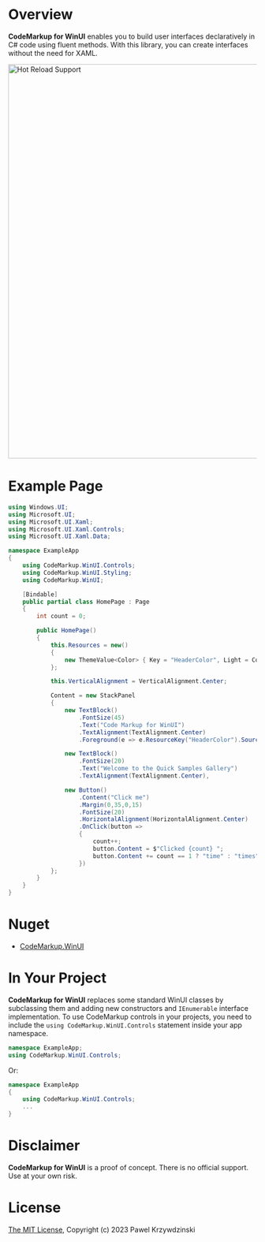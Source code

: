 # Overview

__CodeMarkup for WinUI__ enables you to build user interfaces declaratively in C# code using fluent methods. With this library, you can create interfaces without the need for XAML.

<img src="https://github.com/idexus/CodeMarkup.WinUI/raw/main/doc/assets/gallery.jpg" alt="Hot Reload Support" width="800" border="0" />

# Example Page

```cs
using Windows.UI;
using Microsoft.UI;
using Microsoft.UI.Xaml;
using Microsoft.UI.Xaml.Controls;
using Microsoft.UI.Xaml.Data;

namespace ExampleApp
{
    using CodeMarkup.WinUI.Controls;
    using CodeMarkup.WinUI.Styling;
    using CodeMarkup.WinUI;

    [Bindable]
    public partial class HomePage : Page
    {
        int count = 0;

        public HomePage()
        {
            this.Resources = new()
            {
                new ThemeValue<Color> { Key = "HeaderColor", Light = Colors.Navy, Dark = Colors.Aqua }
            };

            this.VerticalAlignment = VerticalAlignment.Center;

            Content = new StackPanel
            {
                new TextBlock()
                    .FontSize(45)
                    .Text("Code Markup for WinUI")
                    .TextAlignment(TextAlignment.Center)
                    .Foreground(e => e.ResourceKey("HeaderColor").Source(this)),

                new TextBlock()
                    .FontSize(20)
                    .Text("Welcome to the Quick Samples Gallery")
                    .TextAlignment(TextAlignment.Center),

                new Button()
                    .Content("Click me")
                    .Margin(0,35,0,15)
                    .FontSize(20)
                    .HorizontalAlignment(HorizontalAlignment.Center)
                    .OnClick(button =>
                    {
                        count++;
                        button.Content = $"Clicked {count} ";
                        button.Content += count == 1 ? "time" : "times";
                    })
            };
        }
    }
}
```

# Nuget

- [CodeMarkup.WinUI](https://www.nuget.org/packages/CodeMarkup.WinUI)

# In Your Project

__CodeMarkup for WinUI__ replaces some standard WinUI classes by subclassing them and adding new constructors and `IEnumerable` interface implementation. To use CodeMarkup controls in your projects, you need to include the `using CodeMarkup.WinUI.Controls` statement inside your app namespace.

```cs
namespace ExampleApp;
using CodeMarkup.WinUI.Controls;
```

Or:

```cs
namespace ExampleApp
{
    using CodeMarkup.WinUI.Controls;
    ...
}
```

# Disclaimer

__CodeMarkup for WinUI__ is a proof of concept. There is no official support. Use at your own risk.

# License 

[The MIT License](LICENSE), Copyright (c) 2023 Pawel Krzywdzinski
